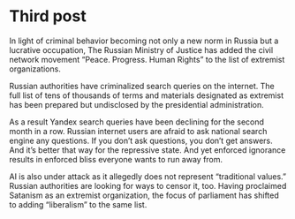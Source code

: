 # Third post


<!--more-->

In light of criminal behavior becoming not only a new norm in Russia but a lucrative occupation, The Russian Ministry of Justice has added the civil network movement “Peace. Progress. Human Rights” to the list of extremist organizations.

Russian authorities have criminalized search queries on the internet. The full list of tens of thousands of terms and materials designated as extremist has been prepared but undisclosed by the presidential administration.

As a result Yandex search queries have been declining for the second month in a row. Russian internet users are afraid to ask national search engine any questions. If you don’t ask questions, you don’t get answers. And it’s better that way for the repressive state. And yet enforced ignorance results in enforced bliss everyone wants to run away from.

AI is also under attack as it allegedly does not represent “traditional values.” Russian authorities are looking for ways to censor it, too. Having proclaimed Satanism as an extremist organization, the focus of parliament has shifted to adding “liberalism” to the same list.
